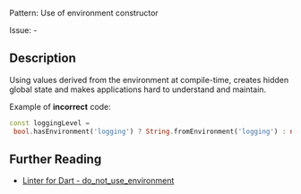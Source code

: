 Pattern: Use of environment constructor

Issue: -

## Description

Using values derived from the environment at compile-time, creates
hidden global state and makes applications hard to understand and maintain.

Example of **incorrect** code:

```dart
const loggingLevel =
 bool.hasEnvironment('logging') ? String.fromEnvironment('logging') : null;
```

## Further Reading

* [Linter for Dart - do_not_use_environment](https://dart-lang.github.io/linter/lints/do_not_use_environment.html)
